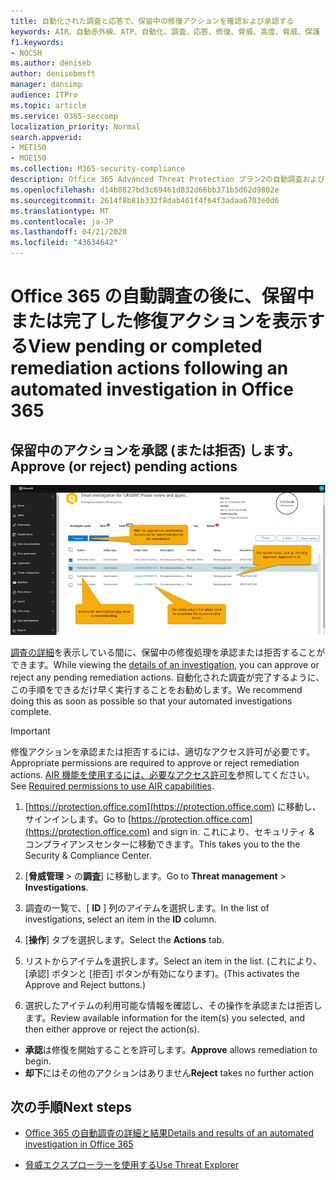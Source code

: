 ```yaml
---
title: 自動化された調査と応答で、保留中の修復アクションを確認および承認する
keywords: AIR、自動赤外線、ATP、自動化、調査、応答、修復、脅威、高度、脅威、保護
f1.keywords:
- NOCSH
ms.author: deniseb
author: denisebmsft
manager: dansimp
audience: ITPro
ms.topic: article
ms.service: O365-seccomp
localization_priority: Normal
search.appverid:
- MET150
- MOE150
ms.collection: M365-security-compliance
description: Office 365 Advanced Threat Protection プラン2の自動調査および応答機能の修復アクションについて説明します。
ms.openlocfilehash: d14b8827bd3c69461d832d66bb371b5d62d9802e
ms.sourcegitcommit: 2614f8b81b332f8dab461f4f64f3adaa6703e0d6
ms.translationtype: MT
ms.contentlocale: ja-JP
ms.lasthandoff: 04/21/2020
ms.locfileid: "43634642"
---
```

# <a name="view-pending-or-completed-remediation-actions-following-an-automated-investigation-in-office-365"></a><span data-ttu-id="18a1c-104">Office 365 の自動調査の後に、保留中または完了した修復アクションを表示する</span><span class="sxs-lookup"><span data-stu-id="18a1c-104">View pending or completed remediation actions following an automated investigation in Office 365</span></span>

## <a name="approve-or-reject-pending-actions"></a><span data-ttu-id="18a1c-105">保留中のアクションを承認 (または拒否) します。</span><span class="sxs-lookup"><span data-stu-id="18a1c-105">Approve (or reject) pending actions</span></span>

![AIR の調査処理 ページ](../../media/air-investigationactionspage.png)

<span data-ttu-id="18a1c-107">[調査の詳細](air-view-investigation-results.md)を表示している間に、保留中の修復処理を承認または拒否することができます。</span><span class="sxs-lookup"><span data-stu-id="18a1c-107">While viewing the [details of an investigation](air-view-investigation-results.md), you can approve or reject any pending remediation actions.</span></span> <span data-ttu-id="18a1c-108">自動化された調査が完了するように、この手順をできるだけ早く実行することをお勧めします。</span><span class="sxs-lookup"><span data-stu-id="18a1c-108">We recommend doing this as soon as possible so that your automated investigations complete.</span></span>

> [!IMPORTANT]
> <span data-ttu-id="18a1c-109">修復アクションを承認または拒否するには、適切なアクセス許可が必要です。</span><span class="sxs-lookup"><span data-stu-id="18a1c-109">Appropriate permissions are required to approve or reject remediation actions.</span></span> <span data-ttu-id="18a1c-110">[AIR 機能を使用するには、必要なアクセス許可を](office-365-air.md#required-permissions-to-use-air-capabilities)参照してください。</span><span class="sxs-lookup"><span data-stu-id="18a1c-110">See [Required permissions to use AIR capabilities](office-365-air.md#required-permissions-to-use-air-capabilities).</span></span>

1. <span data-ttu-id="18a1c-111">[https://protection.office.com](https://protection.office.com) に移動し、サインインします。</span><span class="sxs-lookup"><span data-stu-id="18a1c-111">Go to [https://protection.office.com](https://protection.office.com) and sign in.</span></span> <span data-ttu-id="18a1c-112">これにより、セキュリティ & コンプライアンスセンターに移動できます。</span><span class="sxs-lookup"><span data-stu-id="18a1c-112">This takes you to the the Security & Compliance Center.</span></span>

2. <span data-ttu-id="18a1c-113">[**脅威管理** > の**調査**] に移動します。</span><span class="sxs-lookup"><span data-stu-id="18a1c-113">Go to **Threat management** > **Investigations**.</span></span>

3. <span data-ttu-id="18a1c-114">調査の一覧で、[ **ID** ] 列のアイテムを選択します。</span><span class="sxs-lookup"><span data-stu-id="18a1c-114">In the list of investigations, select an item in the **ID** column.</span></span> 

4. <span data-ttu-id="18a1c-115">[**操作**] タブを選択します。</span><span class="sxs-lookup"><span data-stu-id="18a1c-115">Select the **Actions** tab.</span></span>

5. <span data-ttu-id="18a1c-116">リストからアイテムを選択します。</span><span class="sxs-lookup"><span data-stu-id="18a1c-116">Select an item in the list.</span></span> <span data-ttu-id="18a1c-117">(これにより、[承認] ボタンと [拒否] ボタンが有効になります)。</span><span class="sxs-lookup"><span data-stu-id="18a1c-117">(This activates the Approve and Reject buttons.)</span></span>

6. <span data-ttu-id="18a1c-118">選択したアイテムの利用可能な情報を確認し、その操作を承認または拒否します。</span><span class="sxs-lookup"><span data-stu-id="18a1c-118">Review available information for the item(s) you selected, and then either approve or reject the action(s).</span></span> 
 - <span data-ttu-id="18a1c-119">**承認**は修復を開始することを許可します。</span><span class="sxs-lookup"><span data-stu-id="18a1c-119">**Approve** allows remediation to begin.</span></span>
 - <span data-ttu-id="18a1c-120">**却下**にはその他のアクションはありません</span><span class="sxs-lookup"><span data-stu-id="18a1c-120">**Reject** takes no further action</span></span>

## <a name="next-steps"></a><span data-ttu-id="18a1c-121">次の手順</span><span class="sxs-lookup"><span data-stu-id="18a1c-121">Next steps</span></span>

- [<span data-ttu-id="18a1c-122">Office 365 の自動調査の詳細と結果</span><span class="sxs-lookup"><span data-stu-id="18a1c-122">Details and results of an automated investigation in Office 365</span></span>](air-view-investigation-results.md)

- [<span data-ttu-id="18a1c-123">脅威エクスプローラーを使用する</span><span class="sxs-lookup"><span data-stu-id="18a1c-123">Use Threat Explorer</span></span>](threat-explorer.md)